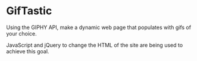 # GifTastic

 Using the GIPHY API, make a dynamic web page that populates with gifs of your choice.

 JavaScript and jQuery to change the HTML of the site are being used to achieve this goal.

 
